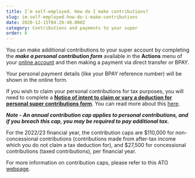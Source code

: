 ```yaml
---
title: I’m self-employed. How do I make contributions?
slug: im-self-employed-how-do-i-make-contributions
date: 2020-12-15T04:29:48.000Z
category: Contributions and payments to your super
order: 6
---
```


You can make additional contributions to your super account by completing the **_make a personal contribution form_** available in the **Actions** menu of your [online account](https://my.futuresuper.com.au/) and then making a payment via direct transfer or BPAY.

Your personal payment details (like your BPAY reference number) will be shown in the online form.

If you wish to claim your personal contributions for tax purposes, you will need to complete a **[Notice of intent to claim or vary a deduction for personal super contributions form](http://www.ato.gov.au/uploadedFiles/Content/SPR/downloads/n71121-11-2014_js33406_w.pdf)**. You can read more about this [here](https://www.ato.gov.au/forms/notice-of-intent-to-claim-or-vary-a-deduction-for-personal-super-contributions/).

**_Note - An annual contribution cap applies to personal contributions, and if you breach this cap, you may be required to pay additional tax._**

For the 2022/23 financial year, the contribution caps are $110,000 for non-concessional contributions (contributions made from after-tax income which you do not claim a tax deduction for), and $27,500 for concessional contributions (taxed contributions), per financial year.

For more information on contribution caps, please refer to this ATO [webpage](https://www.ato.gov.au/Individuals/Super/In-detail/Growing-your-super/Super-contributions---too-much-can-mean-extra-tax/).
